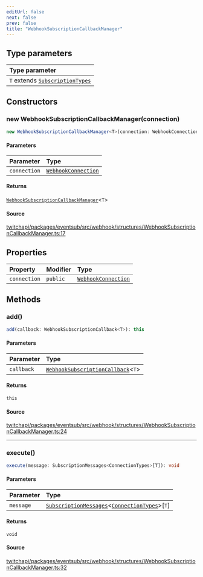 ```yaml
---
editUrl: false
next: false
prev: false
title: "WebhookSubscriptionCallbackManager"
---
```


## Type parameters

| Type parameter |
| :------ |
| `T` extends [`SubscriptionTypes`](/api/eventsub/enumerations/subscriptiontypes/) |

## Constructors

### new WebhookSubscriptionCallbackManager(connection)

```ts
new WebhookSubscriptionCallbackManager<T>(connection: WebhookConnection): WebhookSubscriptionCallbackManager<T>
```

#### Parameters

| Parameter | Type |
| :------ | :------ |
| `connection` | [`WebhookConnection`](/api/eventsub/classes/webhookconnection/) |

#### Returns

[`WebhookSubscriptionCallbackManager`](/api/eventsub/classes/webhooksubscriptioncallbackmanager/)\<`T`\>

#### Source

[twitchapi/packages/eventsub/src/webhook/structures/WebhookSubscriptionCallbackManager.ts:17](https://github.com/pablornc/twitchapi//blob/3baa008ac8be1133cbb9253985d5d4cd48b4e780/packages/eventsub/src/webhook/structures/WebhookSubscriptionCallbackManager.ts#L17)

## Properties

| Property | Modifier | Type |
| :------ | :------ | :------ |
| `connection` | `public` | [`WebhookConnection`](/api/eventsub/classes/webhookconnection/) |

## Methods

### add()

```ts
add(callback: WebhookSubscriptionCallback<T>): this
```

#### Parameters

| Parameter | Type |
| :------ | :------ |
| `callback` | [`WebhookSubscriptionCallback`](/api/eventsub/type-aliases/webhooksubscriptioncallback/)\<`T`\> |

#### Returns

`this`

#### Source

[twitchapi/packages/eventsub/src/webhook/structures/WebhookSubscriptionCallbackManager.ts:24](https://github.com/pablornc/twitchapi//blob/3baa008ac8be1133cbb9253985d5d4cd48b4e780/packages/eventsub/src/webhook/structures/WebhookSubscriptionCallbackManager.ts#L24)

***

### execute()

```ts
execute(message: SubscriptionMessages<ConnectionTypes>[T]): void
```

#### Parameters

| Parameter | Type |
| :------ | :------ |
| `message` | [`SubscriptionMessages`](/api/eventsub/interfaces/subscriptionmessages/)\<[`ConnectionTypes`](/api/eventsub/type-aliases/connectiontypes/)\>\[`T`\] |

#### Returns

`void`

#### Source

[twitchapi/packages/eventsub/src/webhook/structures/WebhookSubscriptionCallbackManager.ts:32](https://github.com/pablornc/twitchapi//blob/3baa008ac8be1133cbb9253985d5d4cd48b4e780/packages/eventsub/src/webhook/structures/WebhookSubscriptionCallbackManager.ts#L32)
